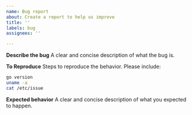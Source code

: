 ```yaml
---
name: Bug report
about: Create a report to help us improve
title: ''
labels: bug
assignees: ''

---
```


**Describe the bug**
A clear and concise description of what the bug is.

**To Reproduce**
Steps to reproduce the behavior. Please include:

```sh
go version
uname -a
cat /etc/issue
```

**Expected behavior**
A clear and concise description of what you expected to happen.
